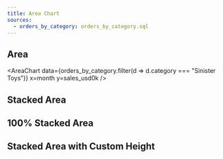 ```yaml
---
title: Area Chart
sources:
  - orders_by_category: orders_by_category.sql
---
```


## Area

<AreaChart
data={orders_by_category.filter(d => d.category === "Sinister Toys")}
x=month
y=sales_usd0k
/>

## Stacked Area

<AreaChart 
    data={orders_by_category} 
    x=month 
    y=sales_usd0k 
    series=category
/>

## 100% Stacked Area

<AreaChart 
    data={orders_by_category} 
    x=month 
    y=sales_usd0k 
    series=category
    type=stacked100
/>

## Stacked Area with Custom Height

<AreaChart 
    data={orders_by_category} 
    x=month 
    y=sales_usd0k 
    series=category
    chartAreaHeight=380
/>
